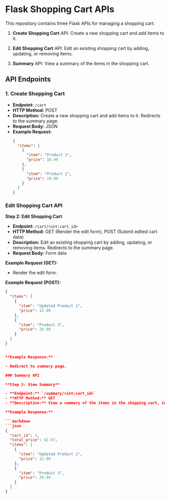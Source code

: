 # Flask Shopping Cart APIs

This repository contains three Flask APIs for managing a shopping cart:

1. **Create Shopping Cart** API: Create a new shopping cart and add items to it.

2. **Edit Shopping Cart** API: Edit an existing shopping cart by adding, updating, or removing items.

3. **Summary** API: View a summary of the items in the shopping cart.

## API Endpoints

### 1. Create Shopping Cart

- **Endpoint:** `/cart`
- **HTTP Method:** POST
- **Description:** Create a new shopping cart and add items to it. Redirects to the summary page.
- **Request Body:** JSON
- **Example Request:**
  ```json
  {
    "items": [
      {
        "item": "Product 1",
        "price": 10.99
      },
      {
        "item": "Product 2",
        "price": 19.99
      }
    ]
  }

### Edit Shopping Cart API

**Step 2: Edit Shopping Cart**

- **Endpoint:** `/cart/<int:cart_id>`
- **HTTP Method:** GET (Render the edit form), POST (Submit edited cart data)
- **Description:** Edit an existing shopping cart by adding, updating, or removing items. Redirects to the summary page.
- **Request Body:** Form data

**Example Request (GET):**

- Render the edit form.

**Example Request (POST):**

```json
{
  "items": [
    {
      "item": "Updated Product 1",
      "price": 12.99
    },
    {
      "item": "Product 3",
      "price": 29.99
    }
  ]
}


**Example Response:**

- Redirect to summary page.

### Summary API

**Step 3: View Summary**

- **Endpoint:** `/summary/<int:cart_id>`
- **HTTP Method:** GET
- **Description:** View a summary of the items in the shopping cart, including the total price.

**Example Response:**

```markdown
```json
{
  "cart_id": 1,
  "total_price": 42.97,
  "items": [
    {
      "item": "Updated Product 1",
      "price": 12.99
    },
    {
      "item": "Product 3",
      "price": 29.99
    }
  ]
}
